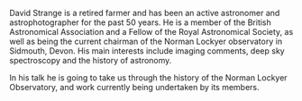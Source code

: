 David Strange is a retired farmer and has been an active astronomer and astrophotographer for the past 50 years. He is a member of the British Astronomical Association and a Fellow of the Royal Astronomical Society, as well as being the current chairman of the Norman Lockyer observatory in Sidmouth, Devon. His main interests include imaging comments, deep sky spectroscopy and the history of astronomy. 

In his talk he is going to take us through the history of the Norman Lockyer Observatory, and work currently being undertaken by its members. 